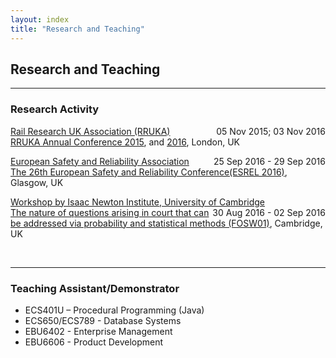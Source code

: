 ```yaml
---
layout: index
title: "Research and Teaching"
---
```

<h2>Research and Teaching</h2>
<hr>
<h3>Research Activity</h3>

<p style="text-align:left;">
  <u>Rail Research UK Association (RRUKA)</u><span style="float:right;">05 Nov 2015;  03 Nov 2016</span>
<br><a href="http://www.rruka.org.uk/events/rruka-annual-conference-2015/">RRUKA Annual Conference 2015</a>, and <a href="http://www.rruka.org.uk/events/rruka-annual-conference-2016/">2016</a>, London, UK
</p> 


<p style="text-align:left;">
  <u>European Safety and Reliability Association</u><span style="float:right;">25 Sep 2016 - 29 Sep 2016</span>
<br><a href="esrel2016.org">The 26th European Safety and Reliability Conference(ESREL 2016)</a>, Glasgow, UK
</p> 


<p style="text-align:left;">
  <u>Workshop by Isaac Newton Institute, University of Cambridge</u><span style="float:right;">30 Aug 2016 - 02 Sep 2016</span>
<br><a href="https://www.newton.ac.uk/event/fosw01">The nature of questions arising in court that can be addressed via probability and statistical methods (FOSW01)</a>, Cambridge, UK
</p> 
<br>




<hr>
<h3>Teaching Assistant/Demonstrator</h3>
<ul>
<li>	
ECS401U – Procedural Programming (Java)</li>
<li>ECS650/ECS789 - Database Systems</li>
<li>EBU6402 - Enterprise Management</li>
<li>EBU6606 - Product Development</li>
</ul>



